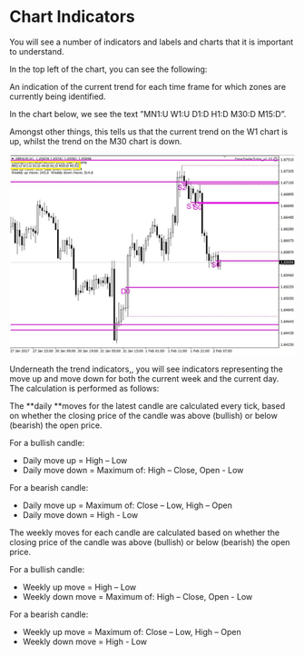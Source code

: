 # Chart Indicators

You will see a number of indicators and labels and charts that it is important to understand.

In the top left of the chart, you can see the following:

An indication of the current trend for each time frame for which zones are currently being identified.

In the chart below, we see the text ”MN1:U W1:U D1:D H1:D M30:D M15:D”.

Amongst other things, this tells us that the current trend on the W1 chart is up, whilst the trend on the M30 chart is down.

[![](https://github.com/letmebefree/zonetradingmanual/raw/master/assets/chart_indicators.png)](https://github.com/letmebefree/zonetradingmanual/blob/master/assets/chart_indicators.png)

Underneath the trend indicators,, you will see indicators representing the move up and move down for both the current week and the current day. The calculation is performed as follows:

The **daily **moves for the latest candle are calculated every tick, based on whether the closing price of the candle was above \(bullish\) or below \(bearish\) the open price.

For a bullish candle:

* Daily move up = High – Low
* Daily move down = Maximum of: High – Close, Open - Low

For a bearish candle:

* Daily move up = Maximum of: Close – Low, High – Open
* Daily move down = High - Low

The weekly moves for each candle are calculated based on whether the closing price of the candle was above \(bullish\) or below \(bearish\) the open price.

For a bullish candle:

* Weekly up move = High – Low
* Weekly down move = Maximum of: High – Close, Open - Low

For a bearish candle:

* Weekly up move = Maximum of: Close – Low, High – Open
* Weekly down move = High - Low



